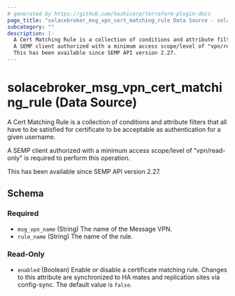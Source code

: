 ```yaml
---
# generated by https://github.com/hashicorp/terraform-plugin-docs
page_title: "solacebroker_msg_vpn_cert_matching_rule Data Source - solacebroker"
subcategory: ""
description: |-
  A Cert Matching Rule is a collection of conditions and attribute filters that all have to be satisfied for certificate to be acceptable as authentication for a given username.
  A SEMP client authorized with a minimum access scope/level of "vpn/read-only" is required to perform this operation.
  This has been available since SEMP API version 2.27.
---
```


# solacebroker_msg_vpn_cert_matching_rule (Data Source)

A Cert Matching Rule is a collection of conditions and attribute filters that all have to be satisfied for certificate to be acceptable as authentication for a given username.



A SEMP client authorized with a minimum access scope/level of "vpn/read-only" is required to perform this operation.

This has been available since SEMP API version 2.27.



<!-- schema generated by tfplugindocs -->
## Schema

### Required

- `msg_vpn_name` (String) The name of the Message VPN.
- `rule_name` (String) The name of the rule.

### Read-Only

- `enabled` (Boolean) Enable or disable a certificate matching rule. Changes to this attribute are synchronized to HA mates and replication sites via config-sync. The default value is `false`.
